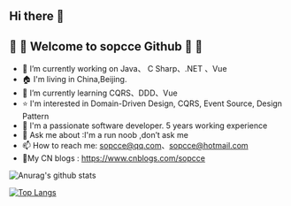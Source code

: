 ## Hi there 👋 
## :pineapple: :apple: Welcome to sopcce Github  :apple: :pineapple:
- 🔭 I’m currently working on Java、 C Sharp、.NET 、Vue
- :house: I'm living in China,Beijing.
- 🌱 I’m currently learning CQRS、DDD、Vue
- :star: I'm interested in Domain-Driven Design, CQRS, Event Source, Design Pattern
- 👯 I'm a passionate software developer. 5 years working experience
- 💬 Ask me about :I'm a run noob ,don’t ask me
- 📫 How to reach me: sopcce@qq.com、sopcce@hotmail.com
- :notebook:My CN blogs : https://www.cnblogs.com/sopcce
 

![Anurag's github stats](https://github-readme-stats.vercel.app/api?username=sopcce&show_icons=true)

[![Top Langs](https://github-readme-stats.vercel.app/api/top-langs/?username=sopcce)](https://github.com/anuraghazra/github-readme-stats)

